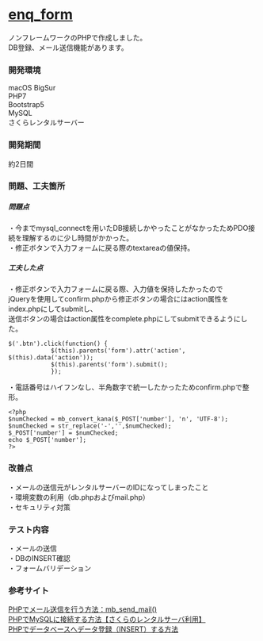 # [enq_form](https://enqform.sakuraweb.com)
ノンフレームワークのPHPで作成しました。  
DB登録、メール送信機能があります。
  
  
### 開発環境  
macOS BigSur   
PHP7    
Bootstrap5  
MySQL  
さくらレンタルサーバー  
  
  
### 開発期間   
約2日間  
  
  
### 問題、工夫箇所
##### 問題点  
・今までmysql_connectを用いたDB接続しかやったことがなかったためPDO接続を理解するのに少し時間がかかった。  
・修正ボタンで入力フォームに戻る際のtextareaの値保持。  
  
##### 工夫した点  
・修正ボタンで入力フォームに戻る際、入力値を保持したかったので  
jQueryを使用してconfirm.phpから修正ボタンの場合にはaction属性をindex.phpにしてsubmitし、  
送信ボタンの場合はaction属性をcomplete.phpにしてsubmitできるようにした。
```
$('.btn').click(function() {
            $(this).parents('form').attr('action', $(this).data('action'));
            $(this).parents('form').submit();
            });
```
・電話番号はハイフンなし、半角数字で統一したかったためconfirm.phpで整形。
```
<?php 
$numChecked = mb_convert_kana($_POST['number'], 'n', 'UTF-8'); 
$numChecked = str_replace('-','',$numChecked);
$_POST['number'] = $numChecked;
echo $_POST['number'];
?>
```
  
    
### 改善点  
・メールの送信元がレンタルサーバーのIDになってしまったこと  
・環境変数の利用（db.phpおよびmail.php）  
・セキュリティ対策
　　
  
### テスト内容  
・メールの送信  
・DBのINSERT確認  
・フォームバリデーション    
  
  
### 参考サイト  
[PHPでメール送信を行う方法：mb_send_mail()](https://uxmilk.jp/15057)  
[PHPでMySQLに接続する方法【さくらのレンタルサーバ利用】](https://note.com/koushikagawa/n/n43a478b8193f)  
[PHPでデータベースへデータ登録（INSERT）する方法](https://nagablog.info/php-pdo-insert/)

